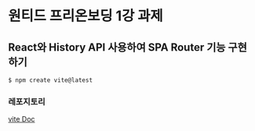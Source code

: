 # 원티드 프리온보딩 1강 과제

## React와 History API 사용하여 SPA Router 기능 구현하기

```bash
$ npm create vite@latest
```

### 레포지토리

[vite Doc](https://ko.vitejs.dev/guide/)
